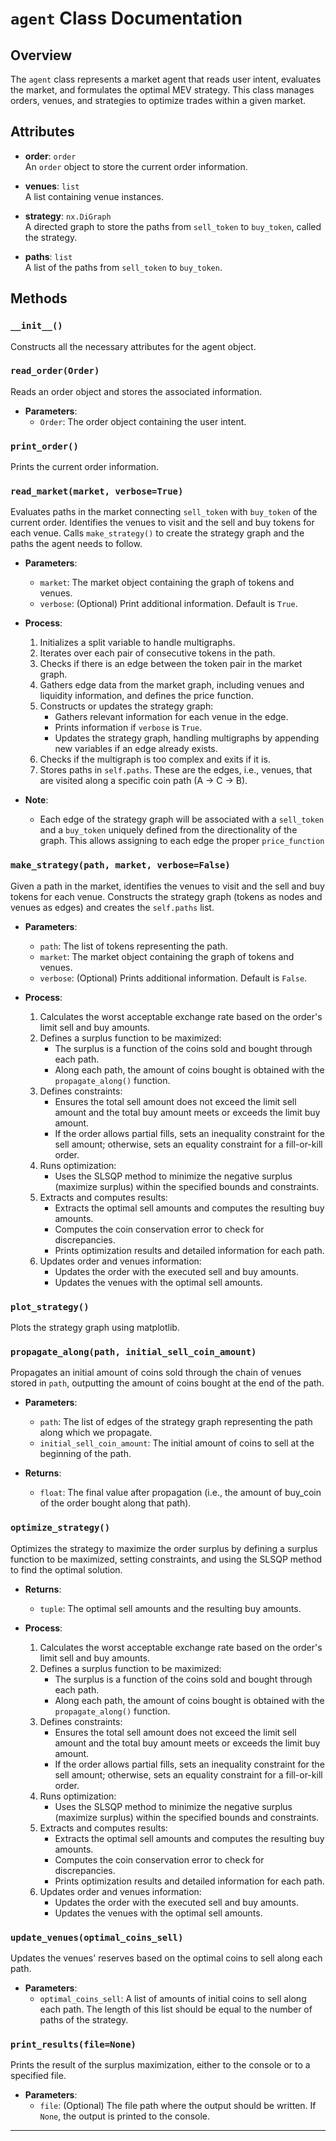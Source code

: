 # `agent` Class Documentation

## Overview

The `agent` class represents a market agent that reads user intent, evaluates the market, and formulates the optimal MEV strategy. This class manages orders, venues, and strategies to optimize trades within a given market.

## Attributes

- **order**: `order`  
  An `order` object to store the current order information.

- **venues**: `list`  
  A list containing venue instances.

- **strategy**: `nx.DiGraph`  
  A directed graph to store the paths from `sell_token` to `buy_token`, called the strategy.

- **paths**: `list`  
  A list of the paths from `sell_token` to `buy_token`.

## Methods

### `__init__()`

Constructs all the necessary attributes for the agent object.

### `read_order(Order)`

Reads an order object and stores the associated information.

- **Parameters**:  
  - `Order`: The order object containing the user intent.

### `print_order()`

Prints the current order information.

### `read_market(market, verbose=True)`

Evaluates paths in the market connecting `sell_token` with `buy_token` of the current order. Identifies the venues to visit and the sell and buy tokens for each venue. Calls `make_strategy()` to create the strategy graph and the paths the agent needs to follow.

- **Parameters**:  
  - `market`: The market object containing the graph of tokens and venues.
  - `verbose`: (Optional) Print additional information. Default is `True`.
 
- **Process**:
  1. Initializes a split variable to handle multigraphs.
  2. Iterates over each pair of consecutive tokens in the path.
  3. Checks if there is an edge between the token pair in the market graph.
  4. Gathers edge data from the market graph, including venues and liquidity information, and defines the price function.
  5. Constructs or updates the strategy graph:
     - Gathers relevant information for each venue in the edge.
     - Prints information if `verbose` is `True`.
     - Updates the strategy graph, handling multigraphs by appending new variables if an edge already exists.
  6. Checks if the multigraph is too complex and exits if it is.
  7. Stores paths in `self.paths`. These are the edges, i.e., venues, that are visited along a specific coin path (A -> C -> B).

- **Note**:
  - Each edge of the strategy graph will be associated with a `sell_token` and a `buy_token` uniquely defined from the directionality of the graph. This allows assigning to each edge the proper `price_function`

### `make_strategy(path, market, verbose=False)`

Given a path in the market, identifies the venues to visit and the sell and buy tokens for each venue. Constructs the strategy graph (tokens as nodes and venues as edges) and creates the `self.paths` list.

- **Parameters**:  
  - `path`: The list of tokens representing the path.
  - `market`: The market object containing the graph of tokens and venues.
  - `verbose`: (Optional) Prints additional information. Default is `False`.
 
- **Process**:
  1. Calculates the worst acceptable exchange rate based on the order's limit sell and buy amounts.
  2. Defines a surplus function to be maximized:
     - The surplus is a function of the coins sold and bought through each path.
     - Along each path, the amount of coins bought is obtained with the `propagate_along()` function.
  3. Defines constraints:
     - Ensures the total sell amount does not exceed the limit sell amount and the total buy amount meets or exceeds the limit buy amount.
     - If the order allows partial fills, sets an inequality constraint for the sell amount; otherwise, sets an equality constraint for a fill-or-kill order.
  4. Runs optimization:
     - Uses the SLSQP method to minimize the negative surplus (maximize surplus) within the specified bounds and constraints.
  5. Extracts and computes results:
     - Extracts the optimal sell amounts and computes the resulting buy amounts.
     - Computes the coin conservation error to check for discrepancies.
     - Prints optimization results and detailed information for each path.
  6. Updates order and venues information:
     - Updates the order with the executed sell and buy amounts.
     - Updates the venues with the optimal sell amounts.


### `plot_strategy()`

Plots the strategy graph using matplotlib.

### `propagate_along(path, initial_sell_coin_amount)`

Propagates an initial amount of coins sold through the chain of venues stored in `path`, outputting the amount of coins bought at the end of the path.

- **Parameters**:  
  - `path`: The list of edges of the strategy graph representing the path along which we propagate.
  - `initial_sell_coin_amount`: The initial amount of coins to sell at the beginning of the path.

- **Returns**:  
  - `float`: The final value after propagation (i.e., the amount of buy_coin of the order bought along that path).

### `optimize_strategy()`

Optimizes the strategy to maximize the order surplus by defining a surplus function to be maximized, setting constraints, and using the SLSQP method to find the optimal solution.

- **Returns**:  
  - `tuple`: The optimal sell amounts and the resulting buy amounts.

- **Process**:
  1. Calculates the worst acceptable exchange rate based on the order's limit sell and buy amounts.
  2. Defines a surplus function to be maximized:
     - The surplus is a function of the coins sold and bought through each path.
     - Along each path, the amount of coins bought is obtained with the `propagate_along()` function.
  3. Defines constraints:
     - Ensures the total sell amount does not exceed the limit sell amount and the total buy amount meets or exceeds the limit buy amount.
     - If the order allows partial fills, sets an inequality constraint for the sell amount; otherwise, sets an equality constraint for a fill-or-kill order.
  4. Runs optimization:
     - Uses the SLSQP method to minimize the negative surplus (maximize surplus) within the specified bounds and constraints.
  5. Extracts and computes results:
     - Extracts the optimal sell amounts and computes the resulting buy amounts.
     - Computes the coin conservation error to check for discrepancies.
     - Prints optimization results and detailed information for each path.
  6. Updates order and venues information:
     - Updates the order with the executed sell and buy amounts.
     - Updates the venues with the optimal sell amounts.


### `update_venues(optimal_coins_sell)`

Updates the venues' reserves based on the optimal coins to sell along each path.

- **Parameters**:  
  - `optimal_coins_sell`: A list of amounts of initial coins to sell along each path. The length of this list should be equal to the number of paths of the strategy.

### `print_results(file=None)`

Prints the result of the surplus maximization, either to the console or to a specified file.

- **Parameters**:  
  - `file`: (Optional) The file path where the output should be written. If `None`, the output is printed to the console.

---

